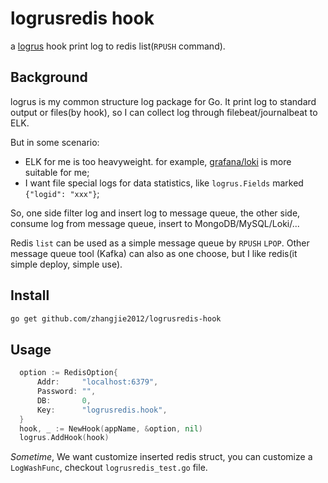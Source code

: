 # logrusredis hook

a [logrus](https://github.com/sirupsen/logrus) hook print log to redis list(`RPUSH` command).

## Background

logrus is my common structure log package for Go. It print log to standard output or files(by hook),
so I can collect log through filebeat/journalbeat to ELK.

But in some scenario:

- ELK for me is too heavyweight. for example, [grafana/loki](https://github.com/grafana/loki) is more suitable for me;
- I want file special logs for data statistics, like `logrus.Fields` marked `{"logid": "xxx"}`;

So, one side filter log and insert log to message queue, the other side, consume log from message queue, insert to MongoDB/MySQL/Loki/...

Redis `list` can be used as a simple message queue by `RPUSH` `LPOP`.
Other message queue tool (Kafka) can also as one choose, but I like redis(it simple deploy, simple use).


## Install

```sh
go get github.com/zhangjie2012/logrusredis-hook
```

## Usage

``` go
  option := RedisOption{
	  Addr:     "localhost:6379",
	  Password: "",
	  DB:       0,
	  Key:      "logrusredis.hook",
  }
  hook, _ := NewHook(appName, &option, nil)
  logrus.AddHook(hook)
```

*Sometime*, We want customize inserted redis struct, you can customize a `LogWashFunc`, checkout `logrusredis_test.go` file.
